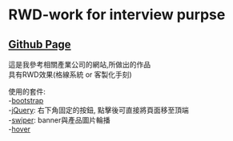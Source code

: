 # RWD-work for interview purpse
## [Github Page](https://autum55853.github.io/RWD-work/)  

這是我參考相關產業公司的網站,所做出的作品  
具有RWD效果(格線系統 or 客製化手刻)  

使用的套件:  
-[bootstrap](https://getbootstrap.com/)  
-[jQuery](https://releases.jquery.com/): 右下角固定的按鈕, 點擊後可直接將頁面移至頂端  
-[swiper](https://swiperjs.com/): banner與產品圖片輪播  
-[hover](https://ianlunn.github.io/Hover/)  
